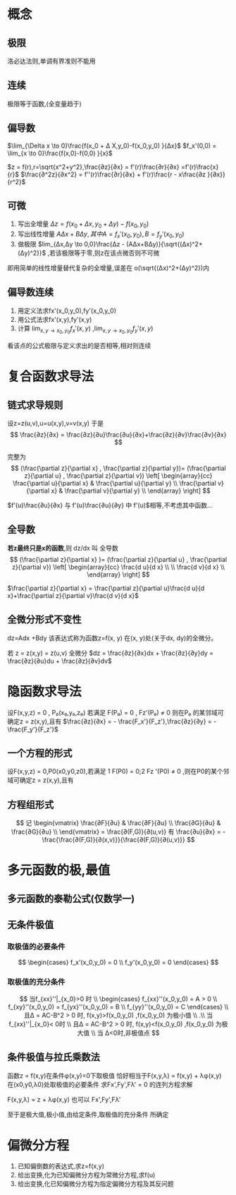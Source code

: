 # 概念

## 极限

洛必达法则,单调有界准则不能用

## 连续
极限等于函数,(全变量趋于)

## 偏导数
$\lim_{\Delta x \to 0}\frac{f(x_0 + Δ X,y_0)-f(x_0,y_0) }{Δx}$ 
$f_x'(0,0) = \lim_{x \to 0}\frac{f(x,0)-f(0,0) }{x}$ 

$z = f(r),r=\sqrt{x^2+y^2},\frac{∂z}{∂x} = f'(r)\frac{∂r}{∂x}  =f'(r)\frac{x}{r}$
$\frac{∂^2z}{∂x^2} = f''(r)\frac{∂r}{∂x} + f'(r)\frac{r - x\frac{∂z    }{∂x}}{r^2}$ 

## 可微
1. 写出全增量 $Δz = f(x_0+Δx,y_0+Δy)-f(x_0,y_0)$ 
2. 写出线性增量 $AΔx+BΔy,其中A = f_x'(x_0,y_0),B = f_y'(x_0,y_0)$ 
3. 做极限 $lim_{Δx,Δy \to 0,0}\frac{Δz - (AΔx+BΔy)}{\sqrt{(Δx)^2+(Δy)^2}}$  ,若该极限等于零,则z在该点微否则不可微

即用简单的线性增量替代复杂的全增量,误差在 o(\sqrt{(Δx)^2+(Δy)^2})内


## 偏导数连续
1. 用定义法求fx'(x_0,y_0),fy'(x_0,y_0)
2. 用公式法求fx'(x,y),fy'(x,y)
3. 计算 $\lim_{x,y\to x_0,y_0}f_x'(x,y)$  ,$\lim_{x,y\to x_0,y_0}f_y'(x,y)$

看该点的公式极限与定义求出的是否相等,相对则连续




# 复合函数求导法

## 链式求导规则
设z=z(u,v),u=u(x,y),v=v(x,y)
于是
$$
\frac{∂z}{∂x} = \frac{∂z}{∂u}\frac{∂u}{∂x}+\frac{∂z}{∂v}\frac{∂v}{∂x} 
$$

完整为
$$
(\frac{\partial z}{\partial x} , \frac{\partial z}{\partial y})=
(\frac{\partial z}{\partial u} , \frac{\partial z}{\partial v}) 
\left[
    \begin{array}{cc}
        \frac{\partial u}{\partial x} & \frac{\partial u}{\partial y} \\
        \frac{\partial v}{\partial x} & \frac{\partial v}{\partial y} \\
    \end{array}
\right]
$$

$f'(u)\frac{∂u}{∂x} 与 f'(u)\frac{∂u}{∂y} 中 f'(u)$相等,不考虑其中函数... 

## 全导数
**若z最终只是x的函数**,则 dz/dx 叫 全导数
$$
(\frac{\partial z}{\partial x} )=
(\frac{\partial z}{\partial u} , \frac{\partial z}{\partial v}) 
\left[
    \begin{array}{cc}
        \frac{d u}{d x}  \\
        \\
        \frac{d v}{d x}  \\
    \end{array}
\right]
$$

$\frac{\partial z}{\partial x} = \frac{\partial z}{\partial u}\frac{d u}{d x}+\frac{\partial z}{\partial v}\frac{d v}{d x}$ 

## 全微分形式不变性
dz=Adx +Bdy
该表达式称为函数z=f(x, y) 在(x, y)处(关于dx, dy)的全微分。


若 z = z(x,y) = z(u,v)
全微分 $dz = \frac{∂z}{∂x}dx + \frac{∂z}{∂y}dy = \frac{∂z}{∂u}du + \frac{∂z}{∂v}dv$ 


# 隐函数求导法
设F(x,y,z) = 0 , P₀(x₀,y₀,z₀)
若满足 F(P₀) = 0 , Fz'(P₀) ≠ 0 
则在P₀ 的某邻域可确定z = z(x,y),且有
$\frac{∂z}{∂x} = - \frac{F_x'}{F_z'},\frac{∂z}{∂y} = - \frac{F_y'}{F_z'}$  


## 一个方程的形式
设F(x,y,z) = 0,P0(x0,y0,z0),若满足 1 F(P0) = 0;2 Fz
'(P0) ≠ 0 ,则在P0的某个邻域可确定z = z(x,y),且有




## 方程组形式
$$
记
\begin{vmatrix}
    \frac{∂F}{∂u} & \frac{∂F}{∂u} \\
    \frac{∂G}{∂u} & \frac{∂G}{∂u} \\
\end{vmatrix} = \frac{∂(F,G)}{∂(u,v)}
有
\frac{∂u}{∂x} = -\frac{\frac{∂(F,G)}{∂(x,v)}}{\frac{∂(F,G)}{∂(u,v)}}
$$



# 多元函数的极,最值

## 多元函数的泰勒公式(仅数学一)

## 无条件极值
### 取极值的必要条件
$$ \begin{cases}
    f_x'(x_0,y_0) = 0 \\
    f_y'(x_0,y_0) = 0
\end{cases} $$

### 取极值的充分条件
$$ 
当f_{xx}''|_{x_0}>0 时 \\
\begin{cases}
    f_{xx}''(x_0,y_0) = A > 0 \\
    f_{xy}''(x_0,y_0) = f_{yx}''(x_0,y_0) = B \\
    f_{yy}''(x_0,y_0) = C 
\end{cases} \\ 
且Δ = AC-B^2 > 0 时,
f(x,y)>f(x_0,y_0) ,f(x_0,y_0) 为极小值
\\
.\\
当f_{xx}''|_{x_0}< 0时 \\
且Δ = AC-B^2 > 0 时,
f(x,y)<f(x_0,y_0) ,f(x_0,y_0) 为极大值
\\
当 Δ<0时,非极值点
$$

## 条件极值与拉氏乘数法
函数z = f(x,y)在条件φ(x,y)=0下取极值
恰好相当于F(x,y,λ) = f(x,y) + λφ(x,y) 在(x0,y0,λ0)处取极值的必要条件
求Fx',Fy',Fλ' = 0 的连列方程求解

F(x,y,λ) = z + λφ(x,y) 也可以
Fx',Fy',Fλ'

至于是极大值,极小值,由给定条件,取极值的充分条件 所确定
# 偏微分方程

1. 已知偏倒数的表达式,求z=f(x,y)
2. 给出变换,化为已知偏微分方程为常微分方程,求f(u)
3. 给出变换,化已知偏微分方程为指定偏微分方程及其反问题

